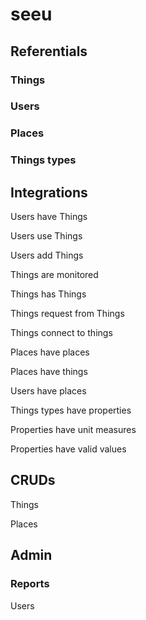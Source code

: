 # seeu

## Referentials
### Things
### Users
### Places
### Things types

## Integrations
 Users have Things

 Users use Things

 Users add Things

 Things are monitored

 Things has Things
 
 Things request from Things
 
 Things connect to things
 
 Places have places
 
 Places have things
 
 Users have places
 
 Things types have properties
 
 Properties have unit measures
 
 Properties have valid values
## CRUDs
Things

Places
## Admin
### Reports
Users
